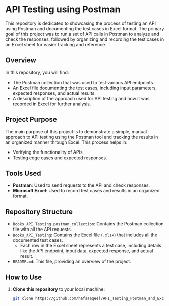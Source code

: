 # API Testing using Postman

This repository is dedicated to showcasing the process of testing an API using Postman and documenting the test cases in Excel format. The primary goal of this project was to run a set of API calls in Postman to analyze and check the responses, followed by organizing and recording the test cases in an Excel sheet for easier tracking and reference.

## Overview

In this repository, you will find:

- The Postman collection that was used to test various API endpoints.
- An Excel file documenting the test cases, including input parameters, expected responses, and actual results.
- A description of the approach used for API testing and how it was recorded in Excel for further analysis.

## Project Purpose

The main purpose of this project is to demonstrate a simple, manual approach to API testing using the Postman tool and tracking the results in an organized manner through Excel. This process helps in:

- Verifying the functionality of APIs.
- Testing edge cases and expected responses.

## Tools Used

- **Postman**: Used to send requests to the API and check responses.
- **Microsoft Excel**: Used to record test cases and results in an organized format.

## Repository Structure

- `Books_API_Testing.postman_collection`: Contains the Postman collection file with all the API requests.
- `Books_API_Testing`: Contains the Excel file (`.xlsx`) that includes all the documented test cases.
  - Each row in the Excel sheet represents a test case, including details like the API endpoint, input data, expected response, and actual result.
- `README.md`: This file, providing an overview of the project.

## How to Use

1. **Clone this repository** to your local machine:
   ```bash
   git clone https://github.com/hafsaaqeel/API_Testing_Postman_and_Excel_Sheet.git
